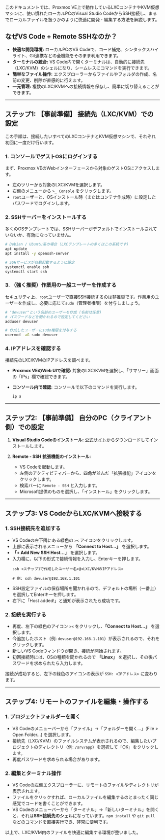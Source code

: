 このドキュメントでは、Proxmox VE上で動作しているLXCコンテナやKVM仮想マシンに、使い慣れたローカルPCのVisual Studio CodeからSSH接続し、まるでローカルファイルを扱うかのように快適に開発・編集する方法を解説します。

## なぜVS Code + Remote SSHなのか？

- **快適な開発環境:** ローカルPCのVS Codeで、コード補完、シンタックスハイライト、Git連携などの全機能をそのまま利用できます。
- **ターミナルの統合:** VS Code内で開くターミナルは、自動的に接続先（LXC/KVM）のシェルになり、シームレスにコマンドを実行できます。
- **簡単なファイル操作:** エクスプローラーからファイルやフォルダの作成、名前の変更、削除が直感的に行えます。
- **一元管理:** 複数のLXC/KVMへの接続情報を保存し、簡単に切り替えることができます。

---

## ステップ1: 【事前準備】 接続先（LXC/KVM）での設定

この手順は、接続したいすべてのLXCコンテナとKVM仮想マシンで、それぞれ初回に一度だけ行います。

### 1. コンソールでゲストOSにログインする

まず、Proxmox VEのWebインターフェースから対象のゲストOSにアクセスします。

- 左のツリーから対象のLXC/KVMを選択します。
- 右側のメニューから `>_ Console` をクリックします。
- `root`ユーザーと、OSインストール時（またはコンテナ作成時）に設定したパスワードでログインします。

### 2. SSHサーバーをインストールする

多くのOSテンプレートでは、SSHサーバーがデフォルトでインストールされていないか、有効になっていません。

```bash
# Debian / Ubuntu系の場合 (LXCテンプレートの多くはこの系統です)
apt update
apt install -y openssh-server

# SSHサービスが自動起動するように設定
systemctl enable ssh
systemctl start ssh
```

### 3. （強く推奨）作業用の一般ユーザーを作成する

セキュリティ上、`root`ユーザーで直接SSH接続するのは非推奨です。作業用のユーザーを作成し、必要に応じて`sudo`（管理者権限）を付与しましょう。

```bash
# "devuser"という名前のユーザーを作成 (名前は任意)
# パスワードなどを聞かれるので設定してください
adduser devuser

# 作成したユーザーにsudo権限を付与する
usermod -aG sudo devuser
```

### 4. IPアドレスを確認する

接続先のLXC/KVMのIPアドレスを調べます。

- **Proxmox VEのWeb UIで確認:**
  対象のLXC/KVMを選択し、「サマリー」画面の「IPs」欄で確認できます。

- **コンソール内で確認:**
  コンソールで以下のコマンドを実行します。
  ```bash
  ip a
  ```

---

## ステップ2: 【事前準備】 自分のPC（クライアント側）での設定

1. **Visual Studio Codeのインストール:**
   [公式サイト](https://code.visualstudio.com/)からダウンロードしてインストールします。

2. **Remote - SSH 拡張機能のインストール:**
   - VS Codeを起動します。
   - 左側のアクティビティバーから、四角が並んだ「拡張機能」アイコンをクリックします。
   - 検索バーに `Remote - SSH` と入力します。
   - Microsoft提供のものを選択し、「インストール」をクリックします。

---

## ステップ3: VS CodeからLXC/KVMへ接続する

### 1. SSH接続先を追加する

- VS Codeの左下隅にある緑色の `><` アイコンをクリックします。
- 上部に表示されるメニューから **「Connect to Host...」** を選択します。
- **「+ Add New SSH Host...」** を選択します。
- 入力欄に、以下の形式で接続情報を入力し、Enterキーを押します。
  ```
  ssh <ステップ1で作成したユーザー名>@<LXC/KVMのIPアドレス>
  
  # 例: ssh devuser@192.168.1.101
  ```
- SSH設定ファイルの保存場所を聞かれるので、デフォルトの場所（一番上）を選択してEnterキーを押します。
- 右下に「Host added!」と通知が表示されたら成功です。

### 2. 接続を実行する

- 再度、左下の緑色のアイコン `><` をクリックし、**「Connect to Host...」** を選択します。
- 今追加したホスト（例: `devuser@192.168.1.101`）が表示されるので、それをクリックします。
- 新しいVS Codeウィンドウが開き、接続が開始されます。
- 初回接続時には、OSの種類を聞かれるので **「Linux」** を選択し、その後パスワードを求められたら入力します。

接続が成功すると、左下の緑色のアイコンの表示が `SSH: <IPアドレス>` に変わります。

---

## ステップ4: リモートのファイルを編集・操作する

### 1. プロジェクトフォルダーを開く

- VS Codeのメニューバーから「ファイル」→「フォルダーを開く...」(File > Open Folder...) を選択します。
- 接続先（LXC/KVM）のファイルシステムが表示されるので、編集したいプロジェクトのディレクトリ（例: `/srv/app`）を選択して「OK」をクリックします。
- 再度パスワードを求められる場合があります。

### 2. 編集とターミナル操作

- VS Codeの左側エクスプローラーに、リモートのファイルやディレクトリが表示されます。
- ファイルをクリックすれば、ローカルファイルを編集するのとまったく同じ感覚でコードを書くことができます。
- VS Codeのメニューバーから「ターミナル」→「新しいターミナル」を開くと、それは**SSH接続先のシェル**になっています。`npm install` や `git pull` などのコマンドを直接実行でき、非常に便利です。

以上で、LXC/KVM内のファイルを快適に編集する環境が整いました。